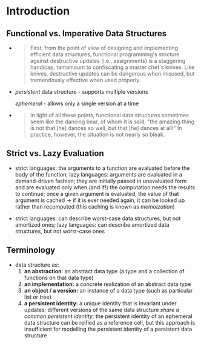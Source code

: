# Introduction

## Functional vs. Imperative Data Structures

- > First, from the point of view of designing and implementing efficient data structures, functional programming's stricture against destructive updates (i.e., assignments) is a staggering handicap, tantamount to confiscating a master chef's knives. Like knives, destructive updates can be dangerous when misused, but tremendously effective when used properly.
  
- *persistent* data structure - supports multiple versions

    *ephemeral* - allows only a single version at a time

- > In light of all these points, functional data structures sometimes seem like the dancing bear, of whom it is said, "the amazing thing is not that [he] dances so well, but that [he] dances at all!" In practice, however, the situation is not nearly so bleak.

## Strict vs. Lazy Evaluation
- strict languages: the arguments to a function are evaluated before the body of the function;
  lazy languages: arguments are evaluated in a demand-driven fashion; they are initially passed in unevaluated form and are evaluated only when (and if!) the computation needs the results to continue; once a given argument is evaluated, the value of that argument is cached -> if it is ever needed again, it can be looked up rather than recomputed (this caching is known as *memoization*)

- strict languages: can describe worst-case data structures, but not amortized ones;
lazy languages: can describe amortized data structures, but not worst-case ones

## Terminology

- data structure as:
  1. **an abstraction**: an abstract data type (a type and a collection of functions on that data type)
  2. **an implementation:** a concrete realization of an abstract data type
  3. **an object / a version:** an instance of a data type (such as particular list or tree)
  4. **a persistent identity:** a unique identity that is invariant under updates;
    different versions of the same data structure *share a common persistent identity*;
    the persistent identity of an ephemeral data structure can be reified as a reference cell, but this approach is insufficient for modelling the persistent identity of a persistent data structure
